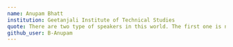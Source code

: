 ```yaml
---
name: Anupam Bhatt
institution: Geetanjali Institute of Technical Studies
quote: There are two type of speakers in this world. The first one is nervous and the second one is a liar.
github_user: B-Anupam
---
```

